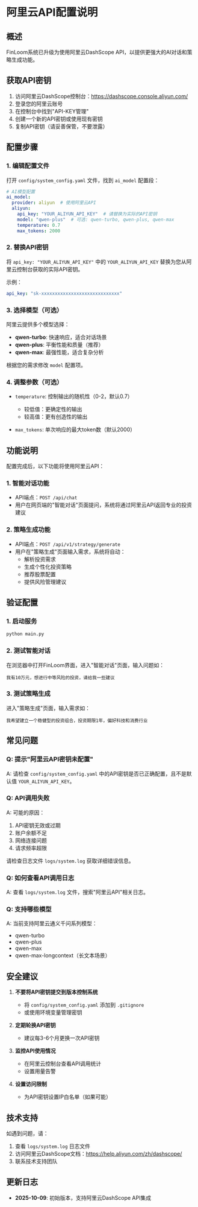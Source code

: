 # 阿里云API配置说明

## 概述

FinLoom系统已升级为使用阿里云DashScope API，以提供更强大的AI对话和策略生成功能。

## 获取API密钥

1. 访问阿里云DashScope控制台：https://dashscope.console.aliyun.com/
2. 登录您的阿里云账号
3. 在控制台中找到"API-KEY管理"
4. 创建一个新的API密钥或使用现有密钥
5. 复制API密钥（请妥善保管，不要泄露）

## 配置步骤

### 1. 编辑配置文件

打开 `config/system_config.yaml` 文件，找到 `ai_model` 配置段：

```yaml
# AI模型配置
ai_model:
  provider: aliyun  # 使用阿里云API
  aliyun:
    api_key: "YOUR_ALIYUN_API_KEY"  # 请替换为实际的API密钥
    model: "qwen-plus"  # 可选: qwen-turbo, qwen-plus, qwen-max
    temperature: 0.7
    max_tokens: 2000
```

### 2. 替换API密钥

将 `api_key: "YOUR_ALIYUN_API_KEY"` 中的 `YOUR_ALIYUN_API_KEY` 替换为您从阿里云控制台获取的实际API密钥。

示例：
```yaml
api_key: "sk-xxxxxxxxxxxxxxxxxxxxxxxxxxxxx"
```

### 3. 选择模型（可选）

阿里云提供多个模型选择：

- **qwen-turbo**: 快速响应，适合对话场景
- **qwen-plus**: 平衡性能和质量（推荐）
- **qwen-max**: 最强性能，适合复杂分析

根据您的需求修改 `model` 配置项。

### 4. 调整参数（可选）

- `temperature`: 控制输出的随机性（0-2，默认0.7）
  - 较低值：更确定性的输出
  - 较高值：更有创造性的输出

- `max_tokens`: 单次响应的最大token数（默认2000）

## 功能说明

配置完成后，以下功能将使用阿里云API：

### 1. 智能对话功能
- API端点：`POST /api/chat`
- 用户在网页端的"智能对话"页面提问，系统将通过阿里云API返回专业的投资建议

### 2. 策略生成功能
- API端点：`POST /api/v1/strategy/generate`
- 用户在"策略生成"页面输入需求，系统将自动：
  - 解析投资需求
  - 生成个性化投资策略
  - 推荐股票配置
  - 提供风险管理建议

## 验证配置

### 1. 启动服务

```bash
python main.py
```

### 2. 测试智能对话

在浏览器中打开FinLoom界面，进入"智能对话"页面，输入问题如：
```
我有10万元，想进行中等风险的投资，请给我一些建议
```

### 3. 测试策略生成

进入"策略生成"页面，输入需求如：
```
我希望建立一个稳健型的投资组合，投资期限1年，偏好科技和消费行业
```

## 常见问题

### Q: 提示"阿里云API密钥未配置"

A: 请检查 `config/system_config.yaml` 中的API密钥是否已正确配置，且不是默认值 `YOUR_ALIYUN_API_KEY`。

### Q: API调用失败

A: 可能的原因：
1. API密钥无效或过期
2. 账户余额不足
3. 网络连接问题
4. 请求频率超限

请检查日志文件 `logs/system.log` 获取详细错误信息。

### Q: 如何查看API调用日志

A: 查看 `logs/system.log` 文件，搜索"阿里云API"相关日志。

### Q: 支持哪些模型

A: 当前支持阿里云通义千问系列模型：
- qwen-turbo
- qwen-plus
- qwen-max
- qwen-max-longcontext（长文本场景）

## 安全建议

1. **不要将API密钥提交到版本控制系统**
   - 将 `config/system_config.yaml` 添加到 `.gitignore`
   - 或使用环境变量管理密钥

2. **定期轮换API密钥**
   - 建议每3-6个月更换一次API密钥

3. **监控API使用情况**
   - 在阿里云控制台查看API调用统计
   - 设置用量告警

4. **设置访问限制**
   - 为API密钥设置IP白名单（如果可能）

## 技术支持

如遇到问题，请：
1. 查看 `logs/system.log` 日志文件
2. 访问阿里云DashScope文档：https://help.aliyun.com/zh/dashscope/
3. 联系技术支持团队

## 更新日志

- **2025-10-09**: 初始版本，支持阿里云DashScope API集成

